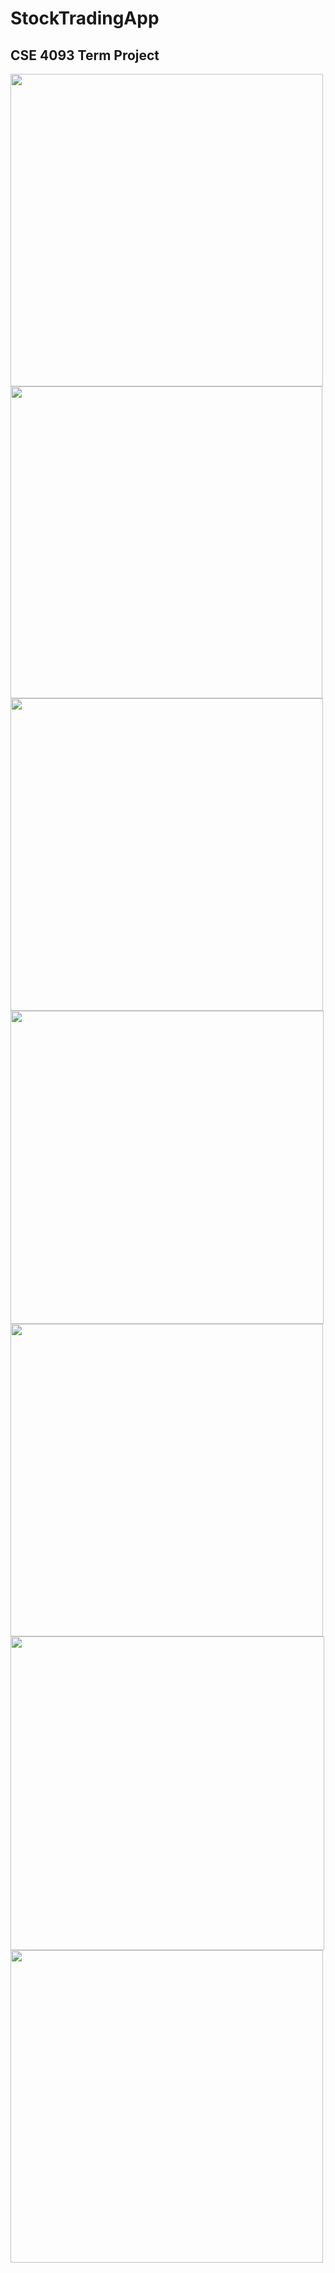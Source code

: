# StockTradingApp
## CSE 4093 Term Project
<img src="https://github.com/TahaTufekci/StockTradingApp/assets/57589245/eec5a515-d559-4019-8d1f-03a26223816a" width = "500" > <img src="https://github.com/TahaTufekci/StockTradingApp/assets/57589245/c1da2364-d228-445b-a328-da9b91fed9fd" width = "499" >
<img src="https://github.com/TahaTufekci/StockTradingApp/assets/57589245/0216e8a2-ad93-40fa-8012-5ae0f5424256" width = "500" > <img src="https://github.com/TahaTufekci/StockTradingApp/assets/57589245/fd191ff3-10cc-4a38-b60d-158a2ea9446a" width = "501" >
<img src="https://github.com/TahaTufekci/StockTradingApp/assets/57589245/ece322d9-2ba2-4bab-bca2-b33d83b6d652" width = "500" > <img src="https://github.com/TahaTufekci/StockTradingApp/assets/57589245/2b545fc2-da1d-4eaf-ae3b-68f836736bb8" width = "502" >
<img src="https://github.com/TahaTufekci/StockTradingApp/assets/57589245/1811cf53-2425-443f-a6ad-dcf3b265cacf" width = "500" >
